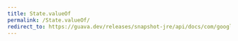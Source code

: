 ```yaml
---
title: State.valueOf
permalink: /State.valueOf/
redirect_to: https://guava.dev/releases/snapshot-jre/api/docs/com/google/common/util/concurrent/Service.State.html#valueOf-java.lang.String-
---
```

